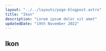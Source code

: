 ```yaml
---
layout: "../../layouts/page-blogpost.astro"
title: "Ikon"
description: "Lorem ipsum dolor sit amet"
updatedDate: "19th November 2022"
---
```


## Ikon
